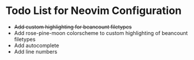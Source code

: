 # Todo List for Neovim Configuration

- ~~Add custom highlighting for beancount filetypes~~
- Add rose-pine-moon colorscheme to custom highlighting of beancount filetypes
- Add autocomplete
- Add line numbers
